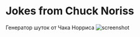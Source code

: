 # Jokes from Chuck Noriss
Генератор шуток от Чака Норриса 
![screenshot](readme-assets/ChuckNorris.gif)
